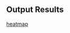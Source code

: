 ## Output Results
[heatmap](https://drive.google.com/file/d/1kyRRIYILBKE9k1F5yfsUp-CvEavZ1SwX/view?usp=sharing)
